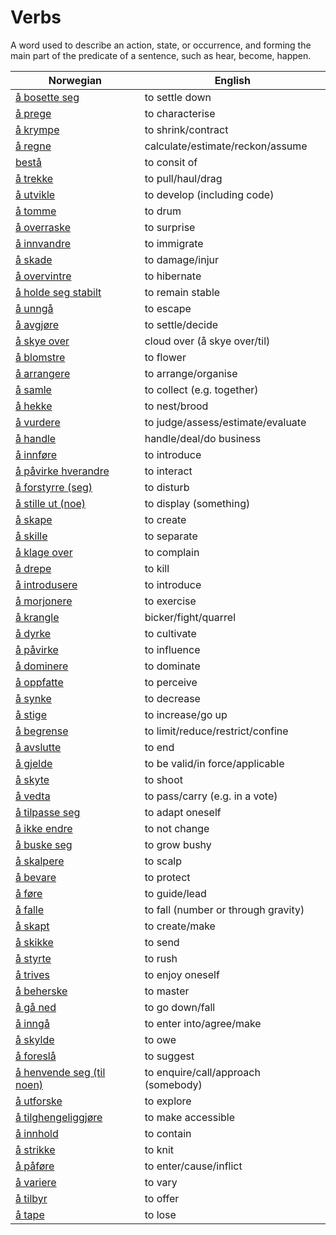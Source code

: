 # Verbs

A word used to describe an action, state, or occurrence, and forming the main part of the predicate of a sentence, such as hear, become, happen.

| Norwegian | English |
| --- | --- |
| [å bosette seg](https://www.ordnett.no/search?language=no&phrase=å%20bosette%20seg) | to settle down |
| [å prege](https://www.ordnett.no/search?language=no&phrase=å%20prege) | to characterise |
| [å krympe](https://www.ordnett.no/search?language=no&phrase=å%20krympe) | to shrink/contract |
| [å regne](https://www.ordnett.no/search?language=no&phrase=å%20regne) | calculate/estimate/reckon/assume |
| [bestå](https://www.ordnett.no/search?language=no&phrase=bestå) | to consit of |
| [å trekke](https://www.ordnett.no/search?language=no&phrase=å%20trekke) | to pull/haul/drag |
| [å utvikle](https://www.ordnett.no/search?language=no&phrase=å%20utvikle) | to develop (including code) |
| [å tomme](https://www.ordnett.no/search?language=no&phrase=å%20tomme) | to drum |
| [å overraske](https://www.ordnett.no/search?language=no&phrase=å%20overraske) | to surprise |
| [å innvandre](https://www.ordnett.no/search?language=no&phrase=å%20innvandre) | to immigrate |
| [å skade](https://www.ordnett.no/search?language=no&phrase=å%20skade) | to damage/injur |
| [å overvintre](https://www.ordnett.no/search?language=no&phrase=å%20overvintre) | to hibernate |
| [å holde seg stabilt](https://www.ordnett.no/search?language=no&phrase=å%20holde%20seg%20stabilt) | to remain stable |
| [å unngå](https://www.ordnett.no/search?language=no&phrase=å%20unngå) | to escape |
| [å avgjøre](https://www.ordnett.no/search?language=no&phrase=å%20avgjøre) | to settle/decide |
| [å skye over](https://www.ordnett.no/search?language=no&phrase=å%20skye%20over) | cloud over (å skye over/til) |
| [å blomstre](https://www.ordnett.no/search?language=no&phrase=å%20blomstre) | to flower |
| [å arrangere](https://www.ordnett.no/search?language=no&phrase=å%20arrangere) | to arrange/organise |
| [å samle](https://www.ordnett.no/search?language=no&phrase=å%20samle) | to collect (e.g. together) |
| [å hekke](https://www.ordnett.no/search?language=no&phrase=å%20hekke) | to nest/brood |
| [å vurdere](https://www.ordnett.no/search?language=no&phrase=å%20vurdere) | to judge/assess/estimate/evaluate |
| [å handle](https://www.ordnett.no/search?language=no&phrase=å%20handle) | handle/deal/do business |
| [å innføre](https://www.ordnett.no/search?language=no&phrase=å%20innføre) | to introduce |
| [å påvirke hverandre](https://www.ordnett.no/search?language=no&phrase=å%20påvirke%20hverandre) | to interact |
| [å forstyrre (seg)](https://www.ordnett.no/search?language=no&phrase=å%20forstyrre%20(seg)) | to disturb |
| [å stille ut (noe)](https://www.ordnett.no/search?language=no&phrase=å%20stille%20ut%20(noe)) | to display (something) |
| [å skape](https://www.ordnett.no/search?language=no&phrase=å%20skape) | to create |
| [å skille](https://www.ordnett.no/search?language=no&phrase=å%20skille) | to separate |
| [å klage over](https://www.ordnett.no/search?language=no&phrase=å%20klage%20over) | to complain |
| [å drepe](https://www.ordnett.no/search?language=no&phrase=å%20drepe) | to kill |
| [å introdusere](https://www.ordnett.no/search?language=no&phrase=å%20introdusere) | to introduce |
| [å morjonere](https://www.ordnett.no/search?language=no&phrase=å%20morjonere) | to exercise |
| [å krangle](https://www.ordnett.no/search?language=no&phrase=å%20krangle) | bicker/fight/quarrel |
| [å dyrke](https://www.ordnett.no/search?language=no&phrase=å%20dyrke) | to cultivate |
| [å påvirke](https://www.ordnett.no/search?language=no&phrase=å%20påvirke) | to influence |
| [å dominere](https://www.ordnett.no/search?language=no&phrase=å%20dominere) | to dominate |
| [å oppfatte](https://www.ordnett.no/search?language=no&phrase=å%20oppfatte) | to perceive |
| [å synke](https://www.ordnett.no/search?language=no&phrase=å%20synke) | to decrease |
| [å stige](https://www.ordnett.no/search?language=no&phrase=å%20stige) | to increase/go up |
| [å begrense](https://www.ordnett.no/search?language=no&phrase=å%20begrense) | to limit/reduce/restrict/confine |
| [å avslutte](https://www.ordnett.no/search?language=no&phrase=å%20avslutte) | to end |
| [å gjelde](https://www.ordnett.no/search?language=no&phrase=å%20gjelde) | to be valid/in force/applicable |
| [å skyte](https://www.ordnett.no/search?language=no&phrase=å%20skyte) | to shoot |
| [å vedta](https://www.ordnett.no/search?language=no&phrase=å%20vedta) | to pass/carry (e.g. in a vote) |
| [å tilpasse seg](https://www.ordnett.no/search?language=no&phrase=å%20tilpasse%20seg) | to adapt oneself |
| [å ikke endre](https://www.ordnett.no/search?language=no&phrase=å%20ikke%20endre) | to not change |
| [å buske seg](https://www.ordnett.no/search?language=no&phrase=å%20buske%20seg) | to grow bushy |
| [å skalpere](https://www.ordnett.no/search?language=no&phrase=å%20skalpere) | to scalp |
| [å bevare](https://www.ordnett.no/search?language=no&phrase=å%20bevare) | to protect |
| [å føre](https://www.ordnett.no/search?language=no&phrase=å%20føre) | to guide/lead |
| [å falle](https://www.ordnett.no/search?language=no&phrase=å%20falle) | to fall (number or through gravity) |
| [å skapt](https://www.ordnett.no/search?language=no&phrase=å%20skapt) | to create/make |
| [å skikke](https://www.ordnett.no/search?language=no&phrase=å%20skikke) | to send |
| [å styrte](https://www.ordnett.no/search?language=no&phrase=å%20styrte) | to rush |
| [å trives](https://www.ordnett.no/search?language=no&phrase=å%20trives) | to enjoy oneself |
| [å beherske](https://www.ordnett.no/search?language=no&phrase=å%20beherske) | to master |
| [å gå ned](https://www.ordnett.no/search?language=no&phrase=å%20gå%20ned) | to go down/fall |
| [å inngå](https://www.ordnett.no/search?language=no&phrase=å%20inngå) | to enter into/agree/make |
| [å skylde](https://www.ordnett.no/search?language=no&phrase=å%20skylde) | to owe |
| [å foreslå](https://www.ordnett.no/search?language=no&phrase=å%20foreslå) | to suggest |
| [å henvende seg (til noen)](https://www.ordnett.no/search?language=no&phrase=å%20henvende%20seg%20(til%20noen)) | to enquire/call/approach (somebody) |
| [å utforske](https://www.ordnett.no/search?language=no&phrase=å%20utforske) | to explore |
| [å tilghengeliggjøre](https://www.ordnett.no/search?language=no&phrase=å%20tilghengeliggjøre) | to make accessible |
| [å innhold](https://www.ordnett.no/search?language=no&phrase=å%20innhold) | to contain |
| [å strikke](https://www.ordnett.no/search?language=no&phrase=å%20strikke) | to knit |
| [å påføre](https://www.ordnett.no/search?language=no&phrase=å%20påføre) | to enter/cause/inflict |
| [å variere](https://www.ordnett.no/search?language=no&phrase=å%20variere) | to vary |
| [å tilbyr](https://www.ordnett.no/search?language=no&phrase=å%20tilbyr) | to offer |
| [å tape](https://www.ordnett.no/search?language=no&phrase=å%20tape) | to lose |

